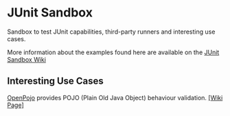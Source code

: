 # JUnit Sandbox

Sandbox to test JUnit capabilities, third-party runners and interesting
use cases.

More information about the examples found here are available on the
[JUnit Sandbox Wiki](https://github.com/petersellars/JUnit-Sandbox/wiki)

## Interesting Use Cases

[OpenPojo](https://code.google.com/p/openpojo/) provides POJO (Plain Old
Java Object) behaviour validation. [[Wiki Page]](https://github.com/petersellars/JUnit-Sandbox/wiki/OpenPojo)
